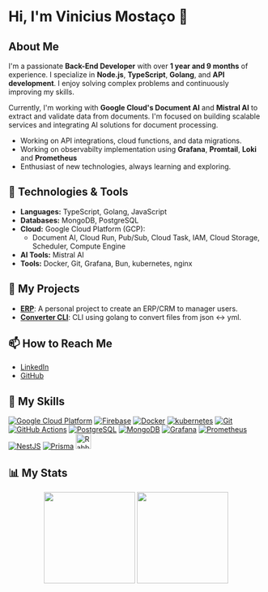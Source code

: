 # Hi, I'm Vinicius Mostaço 👋

## About Me

I'm a passionate **Back-End Developer** with over **1 year and 9 months** of experience. I specialize in **Node.js**, **TypeScript**, **Golang**, and **API development**. I enjoy solving complex problems and continuously improving my skills.

Currently, I'm working with **Google Cloud's Document AI** and **Mistral AI** to extract and validate data from documents. I'm focused on building scalable services and integrating AI solutions for document processing.

- Working on API integrations, cloud functions, and data migrations.
- Working on observabilty implementation using **Grafana**, **Promtail**, **Loki** and **Prometheus**
- Enthusiast of new technologies, always learning and exploring.

## 🚀 Technologies & Tools

- **Languages:** TypeScript, Golang, JavaScript
- **Databases:** MongoDB, PostgreSQL
- **Cloud:** Google Cloud Platform (GCP):
  - Document AI, Cloud Run, Pub/Sub, Cloud Task, IAM, Cloud Storage, Scheduler, Compute Engine
- **AI Tools:** Mistral AI
- **Tools:** Docker, Git, Grafana, Bun, kubernetes, nginx

## 🔧 My Projects

- **[ERP](https://github.com/vinimostaco/ERP)**: A personal project to create an ERP/CRM to manager users.
- **[Converter CLI](https://github.com/vinimostaco/converter-cli)**: CLI using golang to convert files from json <-> yml.

## 📫 How to Reach Me

- [LinkedIn](https://www.linkedin.com/in/vinicius-mosta%C3%A7o-de-moraes-3b3572253/)
- [GitHub](https://github.com/vinimostaco)

## 🚀 My Skills

[![Google Cloud Platform](https://skillicons.dev/icons?i=gcp)](https://cloud.google.com/)
[![Firebase](https://skillicons.dev/icons?i=firebase)](https://firebase.google.com/)
[![Docker](https://skillicons.dev/icons?i=docker)](https://www.docker.com/)
[![kubernetes](https://skillicons.dev/icons?i=kubernetes)](https://www.kubernetes.com/)
[![Git](https://skillicons.dev/icons?i=git)](https://git-scm.com/)
[![GitHub Actions](https://skillicons.dev/icons?i=githubactions)](https://docs.github.com/actions)
[![PostgreSQL](https://skillicons.dev/icons?i=postgres)](https://www.postgresql.org/)
[![MongoDB](https://skillicons.dev/icons?i=mongodb)](https://www.mongodb.com/)
[![Grafana](https://skillicons.dev/icons?i=grafana)](https://grafana.com/)
[![Prometheus](https://skillicons.dev/icons?i=prometheus)](https://prometheus.io/)
[![NestJS](https://skillicons.dev/icons?i=nestjs)](https://nestjs.com/)
[![Prisma](https://skillicons.dev/icons?i=prisma)](https://www.prisma.io/)
<img height="30" src="https://upload.wikimedia.org/wikipedia/commons/7/71/RabbitMQ_logo.svg" alt="RabbitMQ" />


## 📊 My Stats

<div align="center">
  <img height="180em" src="https://github-readme-stats.vercel.app/api/top-langs/?username=vinimostaco&layout=compact&langs_count=7&theme=dark"/>
  <img height="180em" src="https://github-readme-stats.vercel.app/api?username=vinimostaco&show_icons=true&theme=dark&include_all_commits=true&count_private=true"/>
</div>
